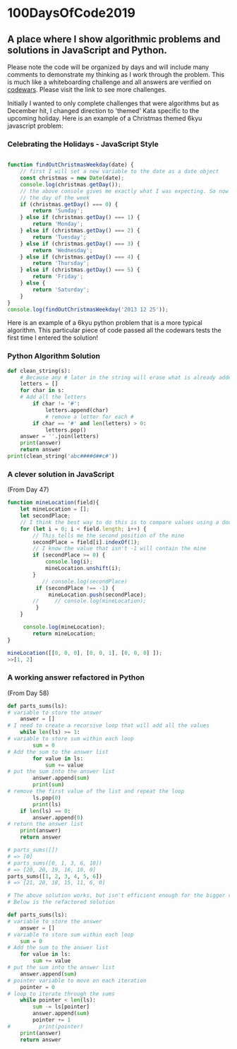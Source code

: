# 100DaysOfCode2019

## A place where I show algorithmic problems and solutions in JavaScript and Python.

Please note the code will be organized by days and will include many comments to demonstrate my thinking as I work through the problem. This is much like a whiteboarding challenge and all answers are verified on [codewars](https://www.codewars.com/dashboard). Please visit the link to see more challenges.

Initially I wanted to only complete challenges that were algorithms but as December hit, I changed direction to 'themed' Kata specific to the upcoming holiday. Here is an example of a Christmas themed 6kyu javascript problem:

### Celebrating the Holidays - JavaScript Style

```javascript

function findOutChristmasWeekday(date) {
    // first I will set a new variable to the date as a date object
    const christmas = new Date(date);
    console.log(christmas.getDay());
    // the above console gives me exactly what I was expecting. So now I need to convert it to the return value of
    // the day of the week
    if (christmas.getDay() === 0) {
        return 'Sunday';
    } else if (christmas.getDay() === 1) {
        return 'Monday';
    } else if (christmas.getDay() === 2) {
        return 'Tuesday';
    } else if (christmas.getDay() === 3) {
        return 'Wednesday';
    } else if (christmas.getDay() === 4) {
        return 'Thursday';
    } else if (christmas.getDay() === 5) {
        return 'Friday';
    } else {
        return 'Saturday';
    }
}
console.log(findOutChristmasWeekday('2013 12 25'));
```

Here is an example of a 6kyu python problem that is a more typical algorithm. This particular piece of code passed all the codewars tests the first time I entered the solution!

### Python Algorithm Solution

```python
def clean_string(s):
    # Because any # later in the string will erase what is already added, I will use a list to store the values
    letters = []
    for char in s:
    # Add all the letters
        if char != '#':
            letters.append(char)
            # remove a letter for each #
        if char == '#' and len(letters) > 0:
            letters.pop()
    answer = ''.join(letters)
    print(answer)
    return answer
print(clean_string('abc####d##c#'))
```
### A clever solution in JavaScript
(From Day 47)

```javascript
function mineLocation(field){
    let mineLocation = [];
    let secondPlace;
    // I think the best way to do this is to compare values using a double loop to search the arrays
    for (let i = 0; i < field.length; i++) {
        // This tells me the second position of the mine
        secondPlace = field[i].indexOf(1);
        // I know the value that isn't -1 will contain the mine
        if (secondPlace >= 0) {
            console.log(i);
            mineLocation.unshift(i);
        }
           // console.log(secondPlace)
         if (secondPlace !== -1) {
             mineLocation.push(secondPlace);
        //     // console.log(mineLocation);
         }
    }

     console.log(mineLocation);
        return mineLocation;
}

mineLocation([[0, 0, 0], [0, 0, 1], [0, 0, 0] ]);
>>[1, 2]
```
### A working answer refactored in Python
(From Day 58)
```python
def parts_sums(ls):
# variable to store the answer
    answer = []
# I need to create a recursive loop that will add all the values
    while len(ls) >= 1:
# variable to store sum within each loop
        sum = 0
# Add the sum to the answer list
        for value in ls:
            sum += value
# put the sum into the answer list
        answer.append(sum)
        print(sum)
# remove the first value of the list and repeat the loop
        ls.pop(0)
        print(ls)
    if len(ls) == 0:
        answer.append(0)
# return the answer list
    print(answer)
    return answer

# parts_sums([])
# => [0]
# parts_sums([0, 1, 3, 6, 10])
# => [20, 20, 19, 16, 10, 0]
parts_sums([1, 2, 3, 4, 5, 6])
# => [21, 20, 18, 15, 11, 6, 0]

# The above solution works, but isn't efficient enough for the bigger value tests.
# Below is the refactored solution

def parts_sums(ls):
# variable to store the answer
    answer = []
# variable to store sum within each loop
    sum = 0
# Add the sum to the answer list
    for value in ls:
        sum += value
# put the sum into the answer list
    answer.append(sum)
# pointer variable to move on each iteration
    pointer = 0
# loop to iterate through the sums
    while pointer < len(ls):
        sum -= ls[pointer]
        answer.append(sum)
        pointer += 1
#         print(pointer)
    print(answer)
    return answer
```
